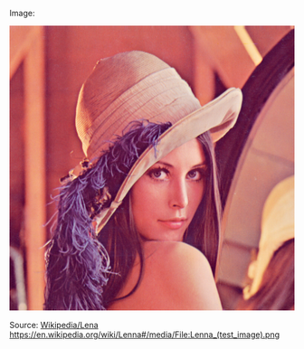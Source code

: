 
Image: 

![#1](image.png?raw=true) 

Source: [Wikipedia/Lena](https://en.wikipedia.org/wiki/Lenna) https://en.wikipedia.org/wiki/Lenna#/media/File:Lenna_(test_image).png
